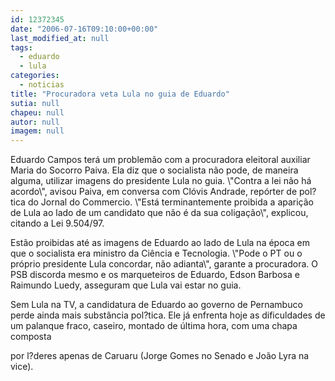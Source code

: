 ```yaml
---
id: 12372345
date: "2006-07-16T09:10:00+00:00"
last_modified_at: null
tags:
  - eduardo
  - lula
categories:
  - noticias
title: "Procuradora veta Lula no guia de Eduardo"
sutia: null
chapeu: null
autor: null
imagem: null
---
```

<p><P>Eduardo Campos terá um problemão com a procuradora eleitoral auxiliar Maria do Socorro Paiva. Ela diz que o socialista não pode, de maneira alguma, utilizar imagens do presidente Lula no guia. \"Contra a lei não há acordo\", avisou Paiva, em conversa com Clóvis Andrade, repórter de pol?tica do Jornal do Commercio. \"Está terminantemente proibida a aparição de Lula ao lado de um candidato que não é da sua coligação\", explicou, citando a Lei 9.504/97. </P></p>
<p><P>Estão proibidas até as imagens de Eduardo ao lado de Lula na época em que o socialista era ministro da Ciência e Tecnologia. \"Pode o PT ou o próprio presidente Lula concordar, não adianta\", garante a procuradora. O PSB discorda mesmo e os marqueteiros de Eduardo, Edson Barbosa e Raimundo Luedy, asseguram que Lula vai estar no guia.</P></p>
<p><P>Sem Lula na TV, a candidatura de Eduardo ao governo de Pernambuco perde ainda mais substância pol?tica. Ele já enfrenta hoje as dificuldades de um palanque fraco, caseiro, montado de última hora, com uma chapa composta</p>
<p> por l?deres apenas de Caruaru (Jorge Gomes no Senado e João Lyra na vice).</P> </p>
